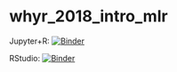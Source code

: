 # whyr_2018_intro_mlr


Jupyter+R: [![Binder](http://mybinder.org/badge.svg)](http://beta.mybinder.org/v2/gh/ja-thomas/whyr_2018_intro_mlr/master?filepath=./)

RStudio: [![Binder](http://mybinder.org/badge.svg)](http://beta.mybinder.org/v2/gh/ja-thomas/whyr_2018_intro_mlr/master?urlpath=rstudio)
